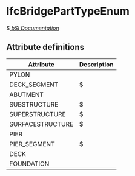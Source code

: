 IfcBridgePartTypeEnum
=====================
$[ _bSI
Documentation_](https://standards.buildingsmart.org/IFC/DEV/IFC4_2/FINAL/HTML/schema/ifcproductextension/lexical/ifcbridgeparttypeenum.htm)


Attribute definitions
---------------------
| Attribute        | Description   |
|------------------|---------------|
| PYLON            |               |
| DECK_SEGMENT     | $             |
| ABUTMENT         |               |
| SUBSTRUCTURE     | $             |
| SUPERSTRUCTURE   | $             |
| SURFACESTRUCTURE | $             |
| PIER             |               |
| PIER_SEGMENT     | $             |
| DECK             |               |
| FOUNDATION       |               |


